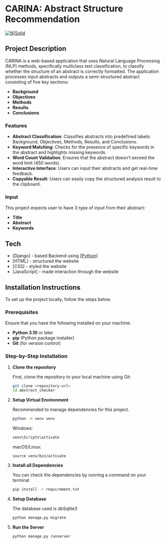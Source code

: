# CARINA: Abstract Structure Recommendation

[![N|Solid](https://automationpanda.com/wp-content/uploads/2017/09/django-logo-negative.png?w=65)](https://www.djangoproject.com/)

## Project Description

CARINA is a web-based application that uses Natural Language Processing (NLP) methods, specifically multiclass text classification, to classify whether the structure of an abstract is correctly formatted. The application processes input abstracts and outputs a semi-structured abstract consisting of five key sections:

- **Background**
- **Objectives**
- **Methods**
- **Results**
- **Conclusions**

### Features

- **Abstract Classification**: Classifies abstracts into predefined labels: Background, Objectives, Methods, Results, and Conclusions.
- **Keyword Matching**: Checks for the presence of specific keywords in the abstract and highlights missing keywords.
- **Word Count Validation**: Ensures that the abstract doesn't exceed the word limit (450 words).
- **Interactive Interface**: Users can input their abstracts and get real-time feedback.
- **Copyable Result**: Users can easily copy the structured analysis result to the clipboard.

### Input

This project expects user to have 3 type of input from their abstract:
   - **Title**
   - **Abstract**
   - **Keywords**

## Tech

- [Django] - based Backend using [[Python](https://www.python.org/)]
- [HTML] - structured the website
- [CSS] - styled the website
- [JavaScript] - made interaction through the website

## Installation Instructions

To set up the project locally, follow the steps below.

### Prerequisites

Ensure that you have the following installed on your machine:

- **Python 3.10** or later
- **pip** (Python package installer)
- **Git** (for version control)

### Step-by-Step Installation

1. **Clone the repository**

   First, clone the repository to your local machine using Git:

   ```bash
   git clone <repository-url>
   cd abstract_checker
2. **Setup Virtual Environment**
   
   Recommended to manage dependencies for this project.
   ```bash
   python -m venv venv
   ```
   Windows:
   ```bash
   venv\Scripts\activate
   ```
   macOS/Linux:
   ```bash:
   source venv/bin/activate
   ```
4. **Install all Dependencies**
   
   You can check the dependencies by running a command on your terminal
   ```bash
   pip install -r requirement.txt
   ```
6. **Setup Database**
   
   The database used is dbSqlite3
   ```bash
   python manage.py migrate
   ```
8. **Run the Server**
   ```bash
   python manage.py runserver
   ```
